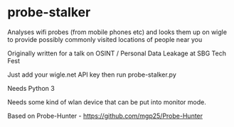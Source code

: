 # probe-stalker
Analyses wifi probes (from mobile phones etc) and looks them up on wigle to provide possibly commonly visited locations of people near you

Originally written for a talk on OSINT / Personal Data Leakage at SBG Tech Fest

Just add your wigle.net API key then run probe-stalker.py

Needs Python 3

Needs some kind of wlan device that can be put into monitor mode.

Based on Probe-Hunter - https://github.com/mgp25/Probe-Hunter


